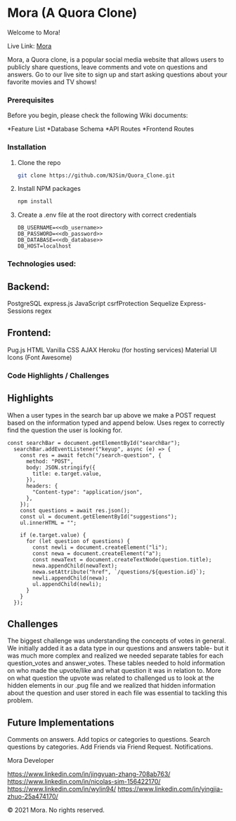 # Mora (A Quora Clone)
Welcome to Mora!

Live Link: [Mora](https://afternoon-fjord-07018.herokuapp.com/)

Mora, a Quora clone, is a popular social media website that allows users to publicly share questions, leave comments and vote on questions and answers. Go to our live site to sign up and start asking questions about your favorite movies and TV shows!



### Prerequisites
Before you begin, please check the following Wiki documents:

*Feature List
*Database Schema
*API Routes
*Frontend Routes

### Installation

1. Clone the repo
   ```sh
   git clone https://github.com/NJSim/Quora_Clone.git
   ```
2. Install NPM packages
   ```sh
   npm install
   ```
3. Create a .env file at the root directory with correct credentials
    ```
    DB_USERNAME=<<db_username>>
    DB_PASSWORD=<<db_password>>
    DB_DATABASE=<<db_database>>
    DB_HOST=localhost
    ```

### Technologies used:
## Backend:
PostgreSQL
express.js
JavaScript
csrfProtection
Sequelize
Express-Sessions
regex

## Frontend:
Pug.js
HTML
Vanilla CSS
AJAX
Heroku (for hosting services)
Material UI Icons (Font Awesome)



### Code Highlights / Challenges
## Highlights

When a user types in the search bar up above we make a POST request based on the information typed and append below. Uses regex to correctly find the question the user is looking for.

```
const searchBar = document.getElementById("searchBar");
  searchBar.addEventListener("keyup", async (e) => {
    const res = await fetch("/search-question", {
      method: "POST",
      body: JSON.stringify({
        title: e.target.value,
      }),
      headers: {
        "Content-type": "application/json",
      },
    });
    const questions = await res.json();
    const ul = document.getElementById("suggestions");
    ul.innerHTML = "";

    if (e.target.value) {
      for (let question of questions) {
        const newli = document.createElement("li");
        const newa = document.createElement("a");
        const newaText = document.createTextNode(question.title);
        newa.appendChild(newaText);
        newa.setAttribute("href", `/questions/${question.id}`);
        newli.appendChild(newa);
        ul.appendChild(newli);
      }
    }
  });
```

## Challenges

The biggest challenge was understanding the concepts of votes in general. We initially added it as a data type in our questions and answers table- but it was much more complex and realized we needed separate tables for each question_votes and answer_votes. These tables needed to hold information on who made the upvote/like and what question it was in relation to. More on what question the upvote was related to challenged us to look at the hidden elements in our .pug file and we realized that hidden information about the question and user stored in each file was essential to tackling this problem.

## Future Implementations
Comments on answers.
Add topics or categories to questions.
Search questions by categories.
Add Friends via Friend Request.
Notifications.

Mora Developer

https://www.linkedin.com/in/jingyuan-zhang-708ab763/
https://www.linkedin.com/in/nicolas-sim-156422170/
https://www.linkedin.com/in/wylin94/
https://www.linkedin.com/in/yingjia-zhuo-25a474170/

© 2021 Mora. No rights reserved.
